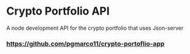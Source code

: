 # Crypto Portfolio API
A node development API for the crypto portfolio that uses Json-server 
### https://github.com/pgmarco11/crypto-portoflio-app

